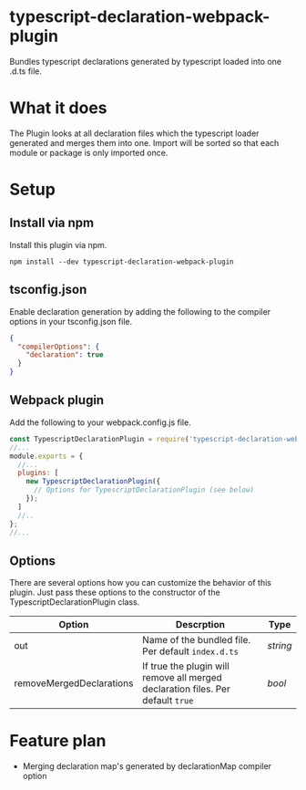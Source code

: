 # typescript-declaration-webpack-plugin
Bundles typescript declarations generated by typescript loaded into one .d.ts file.

# What it does
The Plugin looks at all declaration files which the typescript loader generated and merges them into one.
Import will be sorted so that each module or package is only imported once.

# Setup
## Install via npm
Install this plugin via npm.

```
npm install --dev typescript-declaration-webpack-plugin
```

## tsconfig.json
Enable declaration generation by adding the following to the compiler options in your tsconfig.json file.
```json
{
  "compilerOptions": {
    "declaration": true
  }
}
```

## Webpack plugin
Add the following to your webpack.config.js file.

```javascript
const TypescriptDeclarationPlugin = require('typescript-declaration-webpack-plugin');
//...
module.exports = {
  //...
  plugins: [
    new TypescriptDeclarationPlugin({
      // Options for TypescriptDeclarationPlugin (see below)
    });
  ]
  //..
};
//...
```

## Options
There are several options how you can customize the behavior of this plugin. Just pass these options to the constructor of the TypescriptDeclarationPlugin class.

| Option                   | Descrption                                                                      | Type     |
| ------------------------ | ------------------------------------------------------------------------------- | -------- |
| out                      | Name of the bundled file. Per default `index.d.ts`                              | *string* |
| removeMergedDeclarations | If true the plugin will remove all merged declaration files. Per default `true` | *bool*   |

# Feature plan 

* Merging declaration map's generated by declarationMap compiler option
